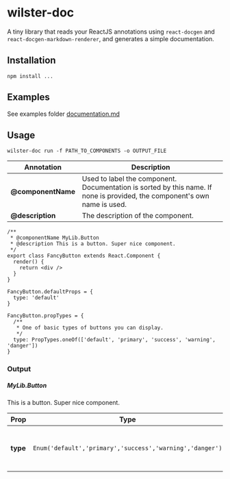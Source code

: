 wilster-doc
=========

A tiny library that reads your ReactJS annotations using `react-docgen` and `react-docgen-markdown-renderer`, and generates a simple documentation.

## Installation

  `npm install ...`


## Examples
See examples folder [documentation.md](https://github.com/LaustAxelsen/wilster-doc/blob/master/examples/documentation.md)

## Usage
`wilster-doc run -f PATH_TO_COMPONENTS -o OUTPUT_FILE`

Annotation | Description
---- | --------
**@componentName** | Used to label the component. Documentation is sorted by this name. If none is provided, the component's own name is used.
**@description** | The description of the component.



```
/**
 * @componentName MyLib.Button
 * @description This is a button. Super nice component.
 */
export class FancyButton extends React.Component {
  render() {
    return <div />
  }
}

FancyButton.defaultProps = {
  type: 'default'
}

FancyButton.propTypes = {
  /**
   * One of basic types of buttons you can display.
   */
  type: PropTypes.oneOf(['default', 'primary', 'success', 'warning', 'danger'])
}
```

### Output
##### MyLib.Button
This is a button. Super nice component.

Prop | Type | Default | Req | Description
---- | --------------------- | ---- | ------- | --------
**type** | `Enum('default','primary','success','warning','danger')` | `'default'` | - | One of basic types of buttons you can display.

